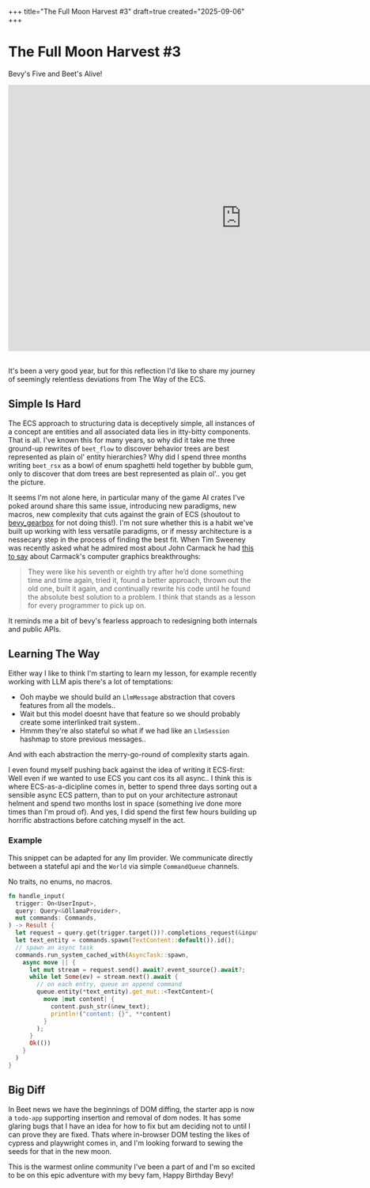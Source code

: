+++
title="The Full Moon Harvest #3"
draft=true
created="2025-09-06"
+++

# The Full Moon Harvest #3

Bevy's Five and Beet's Alive!

<iframe width="941" height="538" src="https://www.youtube.com/embed/J0zxMdsAk_I" title="Full Moon Harvest #3 | Big Diff" frameborder="0" allow="accelerometer; autoplay; clipboard-write; encrypted-media; gyroscope; picture-in-picture; web-share" referrerpolicy="strict-origin-when-cross-origin" allowfullscreen></iframe>

<br/>
<br/>


It's been a very good year, but for this reflection I'd like to share my journey of seemingly relentless deviations from The Way of the ECS.

## Simple Is Hard

The ECS approach to structuring data is deceptively simple, all instances of a concept are entities and all associated data lies in itty-bitty components. That is all. I've known this for many years, so why did it take me three ground-up rewrites of `beet_flow` to discover behavior trees are best represented as plain ol' entity hierarchies? Why did I spend three months writing `beet_rsx` as a bowl of enum spaghetti held together by bubble gum, only to discover that dom trees are best represented as plain ol'.. you get the picture.

It seems I'm not alone here, in particular many of the game AI crates I've poked around share this same issue, introducing new paradigms, new macros, new complexity that cuts against the grain of ECS (shoutout to [bevy_gearbox](https://crates.io/crates/bevy_gearbox) for not doing this!). I'm not sure whether this is a habit we've built up working with less versatile paradigms, or if messy architecture is a nessecary step in the process of finding the best fit.
When Tim Sweeney was recently asked what he admired most about John Carmack he had [this to say](https://lexfridman.com/tim-sweeney-transcript/#chapter12_john_carmack) about Carmack's computer graphics breakthroughs:
> They were like his seventh or eighth try after he’d done something time and time again, tried it, found a better approach, thrown out the old one, built it again, and continually rewrite his code until he found the absolute best solution to a problem. I think that stands as a lesson for every programmer to pick up on.

It reminds me a bit of bevy's fearless approach to redesigning both internals and public APIs.

## Learning The Way

Either way I like to think I'm starting to learn my lesson, for example recently working with LLM apis there's a lot of temptations:
- Ooh maybe we should build an `LlmMessage` abstraction that covers features from all the models..
- Wait but this model doesnt have that feature so we should probably create some interlinked trait system..
- Hmmm they're also stateful so what if we had like an `LlmSession` hashmap to store previous messages..

And with each abstraction the merry-go-round of complexity starts again.

I even found myself pushing back against the idea of writing it ECS-first: Well even if we wanted to use ECS you cant cos its all async.. I think this is where ECS-as-a-dicipline comes in, better to spend three days sorting out a sensible async ECS pattern, than to put on your architecture astronaut helment and spend two months lost in space (something ive done more times than I'm proud of). And yes, I did spend the first few hours building up horrific abstractions before catching myself in the act.

### Example
This snippet can be adapted for any llm provider. We communicate directly between a stateful api and the `World` via simple `CommandQueue` channels.

No traits, no enums, no macros.

```rust
fn handle_input(
  trigger: On<UserInput>,
  query: Query<&OllamaProvider>,
  mut commands: Commands,
) -> Result {
  let request = query.get(trigger.target())?.completions_request(&input)?;
  let text_entity = commands.spawn(TextContent::default()).id();
  // spawn an async task
  commands.run_system_cached_with(AsyncTask::spawn,
    async move || {
      let mut stream = request.send().await?.event_source().await?;
      while let Some(ev) = stream.next().await {
        // on each entry, queue an append command
        queue.entity(*text_entity).get_mut::<TextContent>(
          move |mut content| {
            content.push_str(&new_text);
            println!("content: {}", **content)
          }
        );
      }
      Ok(())
    }
  )
}
```

## Big Diff

In Beet news we have the beginnings of DOM diffing, the starter app is now a `todo-app` supporting insertion and removal of dom nodes. It has some glaring bugs that I have an idea for how to fix but am deciding not to until I can prove they are fixed. Thats where in-browser DOM testing the likes of cypress and playwright comes in, and I'm looking forward to sewing the seeds for that in the new moon.

This is the warmest online community I've been a part of and I'm so excited to be on this epic adventure with my bevy fam, Happy Birthday Bevy!

